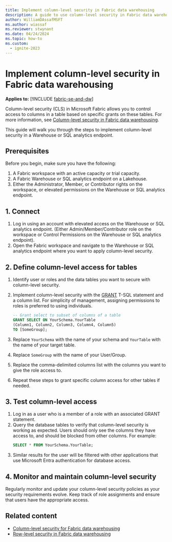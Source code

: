 ```yaml
---
title: Implement column-level security in Fabric data warehousing
description: A guide to use column-level security in Fabric data warehousing.
author: WilliamDAssafMSFT
ms.author: wiassaf
ms.reviewer: stwynant
ms.date: 04/24/2024
ms.topic: how-to
ms.custom:
  - ignite-2023
---
```

# Implement column-level security in Fabric data warehousing

**Applies to:** [!INCLUDE [fabric-se-and-dw](includes/applies-to-version/fabric-se-and-dw.md)]

Column-level security (CLS) in Microsoft Fabric allows you to control access to columns in a table based on specific grants on these tables. For more information, see [Column-level security in Fabric data warehousing](column-level-security.md).

This guide will walk you through the steps to implement column-level security in a Warehouse or SQL analytics endpoint. 

## Prerequisites

Before you begin, make sure you have the following:

1. A Fabric workspace with an active capacity or trial capacity.
1. A Fabric Warehouse or SQL analytics endpoint on a Lakehouse.
1. Either the Administrator, Member, or Contributor rights on the workspace, or elevated permissions on the Warehouse or SQL analytics endpoint.

## 1. Connect

1. Log in using an account with elevated access on the Warehouse or SQL analytics endpoint. (Either Admin/Member/Contributor role on the workspace or Control Permissions on the Warehouse or SQL analytics endpoint).
1. Open the Fabric workspace and navigate to the Warehouse or SQL analytics endpoint where you want to apply column-level security.

## 2. Define column-level access for tables

1. Identify user or roles and the data tables you want to secure with column-level security.
1. Implement column-level security with the [GRANT](/sql/t-sql/statements/grant-transact-sql?view=fabric&preserve-view=true) T-SQL statement and a column list. For simplicity of management, assigning permissions to roles is preferred to using individuals.
    ```sql
    -- Grant select to subset of columns of a table
    GRANT SELECT ON YourSchema.YourTable 
    (Column1, Column2, Column3, Column4, Column5) 
    TO [SomeGroup];
    ```

1. Replace `YourSchema` with the name of your schema and `YourTable` with the name of your target table.
1. Replace `SomeGroup` with the name of your User/Group.
1. Replace the comma-delimited columns list with the columns you want to give the role access to.
1. Repeat these steps to grant specific column access for other tables if needed.

## 3. Test column-level access

1. Log in as a user who is a member of a role with an associated GRANT statement.
1. Query the database tables to verify that column-level security is working as expected. Users should only see the columns they have access to, and should be blocked from other columns. For example:
    ```sql
    SELECT * FROM YourSchema.YourTable;
    ```
1. Similar results for the user will be filtered with other applications that use Microsoft Entra authentication for database access.

## 4. Monitor and maintain column-level security

Regularly monitor and update your column-level security policies as your security requirements evolve. Keep track of role assignments and ensure that users have the appropriate access.

## Related content

- [Column-level security for Fabric data warehousing](column-level-security.md)
- [Row-level security in Fabric data warehousing](row-level-security.md)
